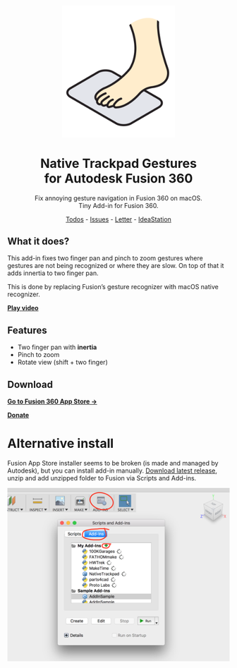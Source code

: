 <p align="center"><img src="logo.png" width="256"/></p>

<h1 align="center">Native Trackpad Gestures<br/>for Autodesk Fusion 360</h1>
<p align="center">Fix annoying gesture navigation in Fusion 360 on macOS.<br/>Tiny Add-in for Fusion 360.</p>
<p align="center">
  <a href="https://github.com/pravdomil/Native-Trackpad/search?q=todo">Todos</a>
  -
  <a href="https://github.com/pravdomil/Native-Trackpad/issues">Issues</a>
  -
  <a href="https://medium.com/@smenor/an-open-letter-to-the-next-ceo-of-autodesk-310c02dd5607#9844">Letter</a>
  -
  <a href="https://forums.autodesk.com/t5/ideastation-request-a-feature-or/use-native-trackpad-gesture-recognition-on-macos/idi-p/7018667">IdeaStation</a>
</p>

## What it does?

This add-in fixes two finger pan and pinch to zoom gestures where gestures are not being recognized or where they are slow. On top of that it adds innertia to two finger pan.

This is done by replacing Fusion’s gesture recognizer with macOS native recognizer.

[**Play video**](https://www.youtube.com/watch?v=7M2McvpOL90)

## Features

- Two finger pan with **inertia**
- Pinch to zoom
- Rotate view (shift + two finger)

## Download

[**Go to Fusion 360 App Store →**](https://apps.autodesk.com/FUSION/en/Detail/Index?id=2223881439415941299)

[**Donate**](https://www.paypal.com/cgi-bin/webscr?cmd=_s-xclick&hosted_button_id=BCL2X3AFQBAP2&item_name=NativeTrackpad%20beer)

# Alternative install

Fusion App Store installer seems to be broken (is made and managed by Autodesk), but you can install add-in manually.   [Download latest release](https://github.com/pravdomil/Native-Trackpad/releases/download/0.11/NativeTrackpad.zip), unzip and add unzipped folder to Fusion via Scripts and Add-ins.

![manual install](install.png)
